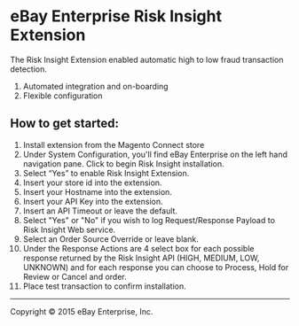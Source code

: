 # eBay Enterprise Risk Insight Extension

The Risk Insight Extension enabled automatic high to low fraud transaction detection.

1. Automated integration and on-boarding
1. Flexible configuration

## How to get started:

1. Install extension from the Magento Connect store
1. Under System Configuration, you'll find eBay Enterprise on the left hand navigation pane. Click to begin Risk Insight installation.
1. Select “Yes” to enable Risk Insight Extension.
1. Insert your store id into the extension.
1. Insert your Hostname into the extension.
1. Insert your API Key into the extension.
1. Insert an API Timeout or leave the default.
1. Select "Yes" or "No" if you wish to log Request/Response Payload to Risk Insight Web service.
1. Select an Order Source Override or leave blank.
1. Under the Response Actions are 4 select box for each possible response returned by the Risk Insight API (HIGH, MEDIUM, LOW, UNKNOWN) and for each response you can choose to Process, Hold for Review or Cancel and order.
1. Place test transaction to confirm installation.

---
Copyright &copy; 2015 eBay Enterprise, Inc.